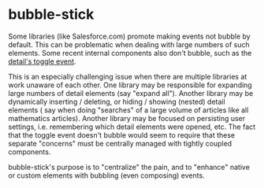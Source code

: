 # bubble-stick

Some libraries (like Salesforce.com) promote making events not bubble by default.  This can be problematic when dealing with large numbers of such elements.  Some recent internal components also don't bubble, such as the [detail's toggle event](https://github.com/whatwg/html/issues/1533).

This is an especially challenging issue when there are multiple libraries at work unaware of each other.  One library may be responsible for expanding large numbers of detail elements (say "expand all").  Another library may be dynamically inserting / deleting, or hiding / showing (nested) detail elements ( say when doing "searches" of a large volume of articles like all mathematics articles).  Another library may be focused on persisting user settings, i.e. remembering which detail elements were opened, etc.  The fact that the toggle event doesn't bubble would seem to require that these separate "concerns" must be centrally managed with tightly coupled components.

bubble-stick's purpose is to "centralize" the pain, and to "enhance" native or custom elements with bubbling (even composing) events.

